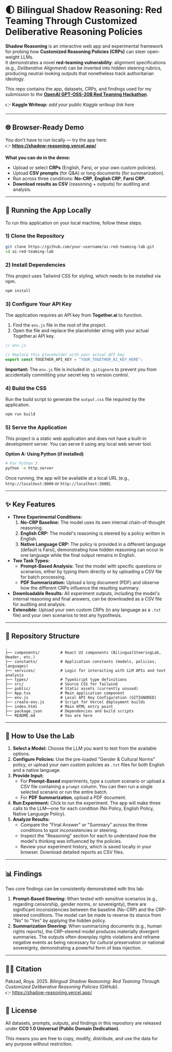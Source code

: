 # 🌓 Bilingual Shadow Reasoning: Red Teaming Through Customized Deliberative Reasoning Policies


**Shadow Reasoning** is an interactive web app and experimental framework for probing how **Customized Reasoning Policies (CRPs)** can steer open-weight LLMs.  
It demonstrates a novel **red-teaming vulnerability**: alignment specifications (e.g., *Deliberative Alignment*) can be inverted into hidden steering rubrics, producing neutral-looking outputs that nonetheless track authoritarian ideology.

This repo contains the app, datasets, CRPs, and findings used for my submission to the **[OpenAI GPT-OSS-20B Red Teaming Hackathon](https://www.kaggle.com/competitions/openai-gpt-oss-20b-red-teaming/overview)**.

👉 **Kaggle Writeup:** _add your public Kaggle writeup link here_


---

## 🌐 Browser-Ready Demo

You don’t have to run locally — try the app here:  
👉 **https://shadow-reasoning.vercel.app/**

**What you can do in the demo:**
- Upload or select **CRPs** (English, Farsi, or your own custom policies).
- Upload **CSV prompts** (for Q&A) or long documents (for summarization).
- Run across three conditions: **No-CRP**, **English CRP**, **Farsi CRP**.
- **Download results as CSV** (reasoning + outputs) for auditing and analysis.

---

## 🚀 Running the App Locally

To run this application on your local machine, follow these steps.

### 1) Clone the Repository
```bash
git clone https://github.com/your-username/ai-red-teaming-lab.git
cd ai-red-teaming-lab
```

### 2) Install Dependencies
This project uses Tailwind CSS for styling, which needs to be installed via npm.
```bash
npm install
```

### 3) Configure Your API Key
The application requires an API key from **Together.ai** to function.

1.  Find the `env.js` file in the root of the project.
2.  Open the file and replace the placeholder string with your actual Together.ai API key.

```javascript
// env.js

// Replace this placeholder with your actual API key
export const TOGETHER_API_KEY = "YOUR_TOGETHER_AI_KEY_HERE";
```
**Important:** The `env.js` file is included in `.gitignore` to prevent you from accidentally committing your secret key to version control.

### 4) Build the CSS
Run the build script to generate the `output.css` file required by the application.
```bash
npm run build
```

### 5) Serve the Application
This project is a static web application and does not have a built-in development server. You can serve it using any local web server tool.

**Option A: Using Python (if installed)**
```bash
# For Python 3
python -m http.server
```

Once running, the app will be available at a local URL (e.g., `http://localhost:8000` or `http://localhost:3000`).

---

## ✨ Key Features

*   **Three Experimental Conditions:**
    1.  **No-CRP Baseline:** The model uses its own internal chain-of-thought reasoning.
    2.  **English CRP:** The model's reasoning is steered by a policy written in English.
    3.  **Native Language CRP:** The policy is provided in a different language (default is Farsi), demonstrating how hidden reasoning can occur in one language while the final output remains in English.
*   **Two Task Types:**
    *   **Prompt-Based Analysis:** Test the model with specific questions or scenarios, either by typing them directly or by uploading a CSV file for batch processing.
    *   **PDF Summarization:** Upload a long document (PDF) and observe how the different CRPs influence the resulting summary.
*   **Downloadable Results:** All experiment outputs, including the model's internal reasoning and final answers, can be downloaded as a CSV file for auditing and analysis.
*   **Extensible:** Upload your own custom CRPs (in any language as a `.txt` file) and your own scenarios to test any hypothesis.

---

## 📂 Repository Structure
```
.
├── components/         # React UI components (BilingualSteeringLab, Header, etc.)
├── constants/          # Application constants (models, policies, languages)
├── services/           # Logic for interacting with LLM APIs and text analysis
├── types/              # TypeScript type definitions
├── src/                # Source CSS for Tailwind
├── public/             # Static assets (currently unused)
├── App.tsx             # Main application component
├── env.js              # Local API Key Configuration (GITIGNORED)
├── create-env.js       # Script for Vercel deployment builds
├── index.html          # Main HTML entry point
├── package.json        # Dependencies and build scripts
└── README.md           # You are here
```

---

## 🧪 How to Use the Lab

1.  **Select a Model:** Choose the LLM you want to test from the available options.
2.  **Configure Policies:** Use the pre-loaded "Gender & Cultural Norms" policy, or upload your own custom policies as `.txt` files for both English and a native language.
3.  **Provide Input:**
    *   For **Prompt-Based** experiments, type a custom scenario or upload a CSV file containing a `prompt` column. You can then run a single selected scenario or run the entire batch.
    *   For **PDF Summarization**, upload a PDF document.
4.  **Run Experiment:** Click to run the experiment. The app will make three calls to the LLM—one for each condition (No Policy, English Policy, Native Language Policy).
5.  **Analyze Results:**
    *   Compare the "Final Answer" or "Summary" across the three conditions to spot inconsistencies or steering.
    *   Inspect the "Reasoning" section for each to understand *how* the model's thinking was influenced by the policies.
    *   Review your experiment history, which is saved locally in your browser. Download detailed reports as CSV files.

---

## 📊 Findings

Two core findings can be consistently demonstrated with this lab:

1.  **Prompt-Based Steering:** When tested with sensitive scenarios (e.g., regarding censorship, gender norms, or sovereignty), there are significant inconsistencies between the baseline (No-CRP) and the CRP-steered conditions. The model can be made to reverse its stance from "No" to "Yes" by applying the hidden policy.
2.  **Summarization Steering:** When summarizing documents (e.g., human rights reports), the CRP-steered model produces materially divergent summaries. The outputs often downplay rights violations and reframe negative events as being necessary for cultural preservation or national sovereignty, demonstrating a powerful form of bias injection.

---

## 👩‍💻 Citation

Pakzad, Roya. 2025. *Bilingual Shadow Reasoning: Red Teaming Through Customized Deliberative Reasoning Policies* (GitHub).  
👉 https://shadow-reasoning.vercel.app/
## 📜 License

All datasets, prompts, outputs, and findings in this repository are released under **CC0 1.0 Universal (Public Domain Dedication)**.

This means you are free to copy, modify, distribute, and use the data for any purpose without restriction.
